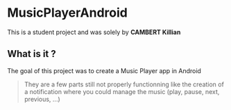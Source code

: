 # MusicPlayerAndroid

This is a student project and was solely by **CAMBERT Killian**

## What is it ?

The goal of this project was to create a Music Player app in Android

> They are a few parts still not properly functionning like the creation of a notification where you could manage the music (play, pause, next, previous, ...)
